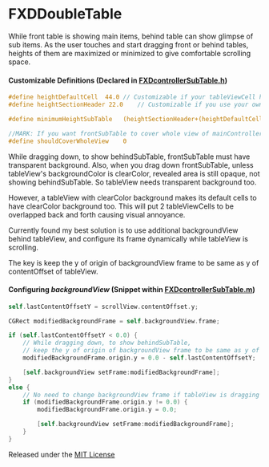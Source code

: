 # FXDDoubleTable

While front table is showing main items, behind table can show glimpse of sub items.
As the user touches and start dragging front or behind tables, heights of them are maximized or minimized to give comfortable scrolling space.

#### Customizable Definitions (Declared in [FXDcontrollerSubTable.h](https://github.com/petershine/FXDDoubleTable/blob/master/FXDDoubleTable/FXDcontrollerSubTable.h))
``` objective-c
#define heightDefaultCell  44.0	// Customizable if your tableViewCell height is different
#define heightSectionHeader	22.0	// Customizable if you use your own section header view

#define minimumHeightSubTable	(heightSectionHeader+(heightDefaultCell*2.0))	// Customizable to have fixed value

//MARK: If you want frontSubTable to cover whole view of mainController, assign 1 to shouldCoverWholeView
#define shouldCoverWholeView	0
```
While dragging down, to show behindSubTable, frontSubTable must have transparent background.
Also, when you drag down frontSubTable, unless tableView's backgroundColor is clearColor, revealed area is still opaque, not showing behindSubTable.
So tableView needs transparent background too.

However, a tableView with clearColor background makes its default cells to have clearColor background too.
This will put 2 tableViewCells to be overlapped back and forth causing visual annoyance.

Currently found my best solution is to use additional backgroundView behind tableView, and configure its frame dynamically while tableView is scrolling.

The key is keep the y of origin of backgroundView frame to be same as y of contentOffset of tableView.

#### Configuring *backgroundView* (Snippet within [FXDcontrollerSubTable.m](https://github.com/petershine/FXDDoubleTable/blob/master/FXDDoubleTable/FXDcontrollerSubTable.m))
```objective-c
self.lastContentOffsetY = scrollView.contentOffset.y;

CGRect modifiedBackgroundFrame = self.backgroundView.frame;

if (self.lastContentOffsetY < 0.0) {
	// While dragging down, to show behindSubTable,
	// keep the y of origin of backgroundView frame to be same as y of contentOffset of tableView
	modifiedBackgroundFrame.origin.y = 0.0 - self.lastContentOffsetY;

	[self.backgroundView setFrame:modifiedBackgroundFrame];
}
else {
	// No need to change backgroundView frame if tableView is dragging up
	if (modifiedBackgroundFrame.origin.y != 0.0) {
		modifiedBackgroundFrame.origin.y = 0.0;

		[self.backgroundView setFrame:modifiedBackgroundFrame];
	}
}
```

Released under the [MIT License](http://opensource.org/licenses/mit-license.php)
